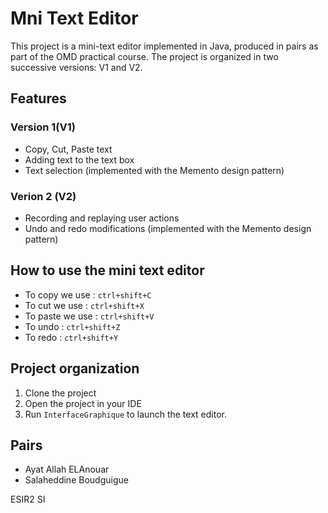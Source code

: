 # Mni Text Editor

This project is a mini-text editor implemented in Java, produced in pairs as part of the OMD practical course. The project is organized in two successive versions: V1 and V2.

## Features   
### Version 1(V1)   
- Copy, Cut, Paste text 
- Adding text to the text box
- Text selection
(implemented with the Memento design pattern)




### Verion 2 (V2)   
- Recording and replaying user actions
- Undo and redo modifications (implemented with the Memento design pattern)


## How to use the mini text editor   

- To copy we use : `ctrl+shift+C`
- To cut we use : `ctrl+shift+X`
- To paste we use : `ctrl+shift+V`
- To undo : `ctrl+shift+Z`
- To redo : `ctrl+shift+Y`

  
## Project organization    
1. Clone the project
2. Open the project in your IDE
3. Run `InterfaceGraphique` to launch the text editor.


## Pairs    
- Ayat Allah ELAnouar
- Salaheddine Boudguigue

ESIR2 SI

